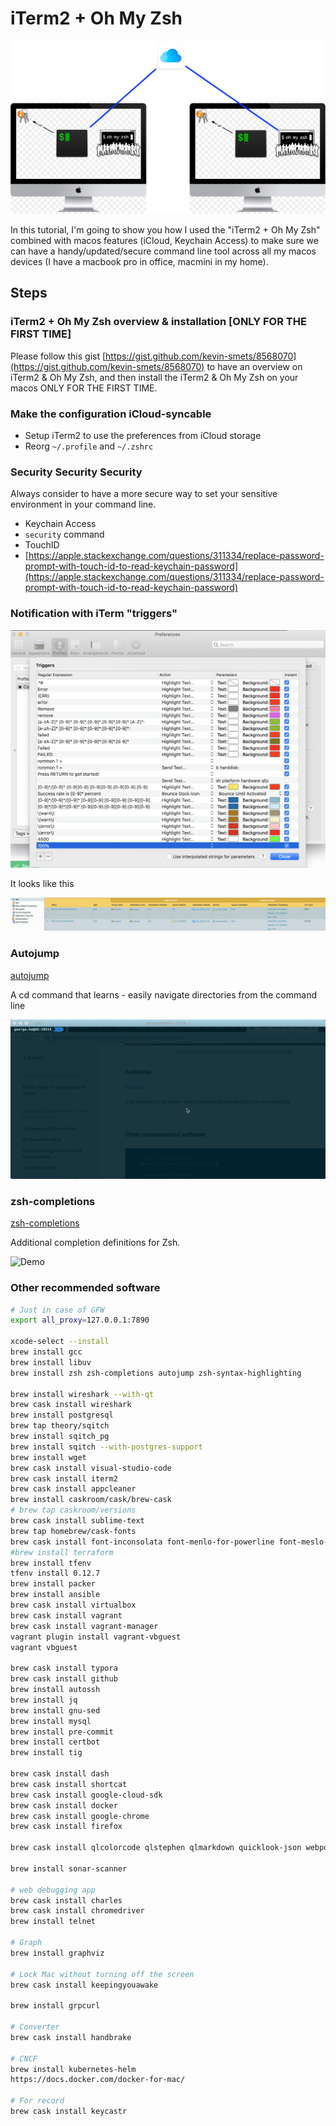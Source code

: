 # iTerm2 + Oh My Zsh

![](../.gitbook/assets/iterm-ohmyzsh.png)

In this tutorial, I'm going to show you how I used the "iTerm2 + Oh My Zsh" combined with macos features \(iCloud, Keychain Access\) to make sure we can have a handy/updated/secure command line tool across all my macos devices \(I have a macbook pro in office, macmini in my home\).

## Steps

### iTerm2 + Oh My Zsh overview & installation \[ONLY FOR THE FIRST TIME\]

Please follow this gist [https://gist.github.com/kevin-smets/8568070](https://gist.github.com/kevin-smets/8568070) to have an overview on iTerm2 & Oh My Zsh, and then install the iTerm2 & Oh My Zsh on your macos ONLY FOR THE FIRST TIME.

### Make the configuration iCloud-syncable

* Setup iTerm2 to use the preferences from iCloud storage
* Reorg `~/.profile` and `~/.zshrc` 

### Security Security Security

Always consider to have a more secure way to set your sensitive environment in your command line.

* Keychain Access
* `security` command
* TouchID
* [https://apple.stackexchange.com/questions/311334/replace-password-prompt-with-touch-id-to-read-keychain-password](https://apple.stackexchange.com/questions/311334/replace-password-prompt-with-touch-id-to-read-keychain-password)

### Notification with iTerm "triggers"

![My Triggers settings](../.gitbook/assets/image%20%283%29.png)

It looks like this

![We can identify the &quot;keywords&quot; from the trigger settings.](../.gitbook/assets/image%20%286%29.png)

### Autojump

[autojump](https://github.com/wting/autojump)

A cd command that learns - easily navigate directories from the command line

![Demo](../.gitbook/assets/kapture-2020-02-28-at-10.17.26.gif)

### zsh-completions

[zsh-completions](https://github.com/zsh-users/zsh-completions)

Additional completion definitions for Zsh.

![Demo](../.gitbook/assets/kapture-2020-02-28-at-10.19.54.gif)

### Other recommended software

```bash
# Just in case of GFW
export all_proxy=127.0.0.1:7890

xcode-select --install
brew install gcc
brew install libuv
brew install zsh zsh-completions autojump zsh-syntax-highlighting

brew install wireshark --with-qt
brew cask install wireshark
brew install postgresql
brew tap theory/sqitch
brew install sqitch_pg
brew install sqitch --with-postgres-support
brew install wget
brew cask install visual-studio-code
brew cask install iterm2
brew cask install appcleaner
brew install caskroom/cask/brew-cask
# brew tap caskroom/versions
brew cask install sublime-text
brew tap homebrew/cask-fonts
brew cask install font-inconsolata font-menlo-for-powerline font-meslo-for-powerline
#brew install terraform
brew install tfenv
tfenv install 0.12.7
brew install packer
brew install ansible
brew cask install virtualbox
brew cask install vagrant
brew cask install vagrant-manager
vagrant plugin install vagrant-vbguest
vagrant vbguest

brew cask install typora
brew cask install github
brew install autossh
brew install jq
brew install gnu-sed
brew install mysql
brew install pre-commit
brew install certbot
brew install tig

brew cask install dash
brew cask install shortcat
brew cask install google-cloud-sdk
brew cask install docker
brew cask install google-chrome
brew cask install firefox

brew cask install qlcolorcode qlstephen qlmarkdown quicklook-json webpquicklook suspicious-package quicklookase qlvideo

brew install sonar-scanner

# web debugging app
brew cask install charles
brew cask install chromedriver
brew install telnet

# Graph
brew install graphviz

# Lock Mac without turning off the screen
brew cask install keepingyouawake

brew install grpcurl

# Converter
brew cask install handbrake

# CNCF
brew install kubernetes-helm
https://docs.docker.com/docker-for-mac/

# For record
brew cask install keycastr
```


